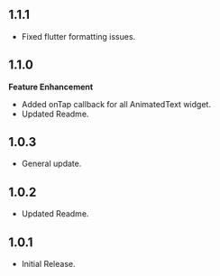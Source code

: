 ## 1.1.1
* Fixed flutter formatting issues.

## 1.1.0
**Feature Enhancement**
* Added onTap callback for all AnimatedText widget.
* Updated Readme.

## 1.0.3
* General update.

## 1.0.2
* Updated Readme.

## 1.0.1
* Initial Release.
